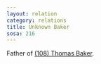 ```yaml
---
layout: relation
category: relations
title: Unknown Baker
sosa: 216
---
```


Father of [(108) Thomas Baker](/108-thomas-baker/).
